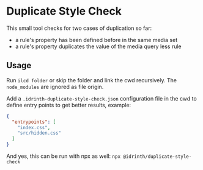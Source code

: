 # Duplicate Style Check

This small tool checks for two cases of duplication so far:

- a rule's property has been defined before in the same media set
- a rule's property duplicates the value of the media query less rule

## Usage

Run `ilcd folder` or skip the folder and link the cwd recursively. The `node_modules` are ignored as file origin.

Add a `.idrinth-duplicate-style-check.json` configuration file in the cwd to define entry points to get better results, example:

```json
{
  "entrypoints": [
    "index.css",
    "src/hidden.css"
  ]
}
```
And yes, this can be run with npx as well: `npx @idrinth/duplicate-style-check`
